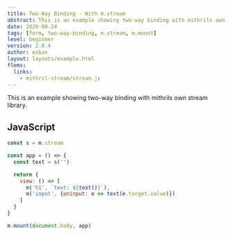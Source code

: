 ```yaml
---
title: Two-Way Binding - With m.stream
abstract: This is an example showing two-way binding with mithrils own stream library.
date: 2020-09-24
tags: [form, two-way-binding, m.stream, m.mount]
level: beginner
version: 2.0.4
author: osban
layout: layouts/example.html
flems:
  links:
    - mithril-stream/stream.js
---
```


This is an example showing two-way binding with mithrils own stream library.

## JavaScript

~~~js
const s = m.stream

const app = () => {
  const text = s('')

  return {
    view: () => [
      m('h1', `text: ${text()}`),
      m('input', {oninput: e => text(e.target.value)})
    ]
  }
}

m.mount(document.body, app)
~~~

